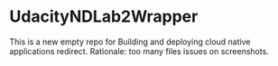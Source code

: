 # UdacityNDLab2Wrapper
This is a new empty repo for Building and deploying cloud native applications redirect. Rationale: too many files issues on screenshots.
